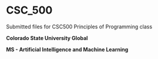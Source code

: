 # CSC_500
Submitted files for CSC500 Principles of Programming class

__Colorado State University Global__ 

__MS - Artificial Intelligence and Machine Learning__
